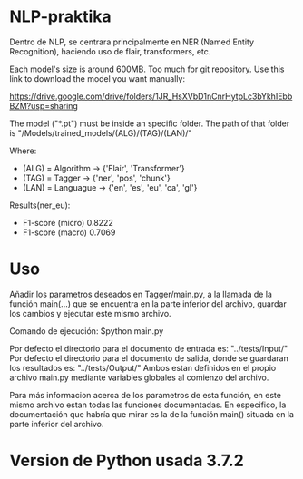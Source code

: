 # NLP-praktika
Dentro de NLP, se centrara principalmente en NER (Named Entity Recognition), haciendo uso de flair, transformers, etc.

Each model's size is around 600MB. Too much for git repository. Use this link to download the model you want manually:

https://drive.google.com/drive/folders/1JR_HsXVbD1nCnrHytpLc3bYkhIEbbBZM?usp=sharing

The model ("*.pt") must be inside an specific folder. The path of that folder is  "/Models/trained_models/(ALG)/(TAG)/(LAN)/" 

Where:
- (ALG) = Algorithm -> {'Flair', 'Transformer'}
- (TAG) = Tagger -> {'ner', 'pos', 'chunk'}
- (LAN) = Languague -> {'en', 'es', 'eu', 'ca', 'gl'}

Results(ner_eu):
- F1-score (micro) 0.8222
- F1-score (macro) 0.7069

# Uso

Añadir los parametros deseados en Tagger/main.py, a la llamada de la función main(...) que se encuentra en la parte inferior del archivo, guardar los cambios y ejecutar este mismo archivo.

Comando de ejecución: $python main.py

Por defecto el directorio para el documento de entrada es: "../tests/Input/" 
Por defecto el directorio para el documento de salida, donde se guardaran los resultados es: "../tests/Output/" 
Ambos estan definidos en el propio archivo main.py mediante variables globales al comienzo del archivo.

Para más informacion acerca de los parametros de esta función, en este mismo archivo estan todas las funciones documentadas. En especifico, la documentación que habría que mirar es la de la función main() situada en la parte inferior del archivo.

# Version de Python usada 3.7.2